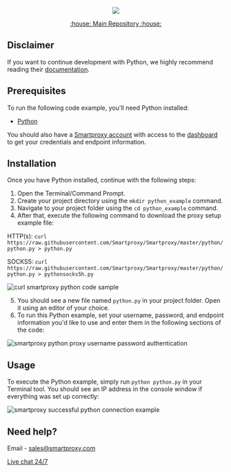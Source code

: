 <p align="center">
    <a href="https://smartproxy.com/"><img src="https://snipboard.io/3IyORg.jpg"></a>
  </a>
</p>

<p align="center">
    <a href="https://github.com/Smartproxy/Smartproxy"> :house: Main Repository :house: </a>
</p>

## Disclaimer

If you want to continue development with Python, we highly recommend reading their [documentation](https://docs.python.org/3/).

## Prerequisites
To run the following code example, you'll need Python installed:
* [Python](https://www.python.org/downloads/)

You should also have a [Smartproxy account](https://dashboard.smartproxy.com/register) with access to the [dashboard](https://dashboard.smartproxy.com/residential-proxies/proxy-setup) to get your credentials and endpoint information.
## Installation

Once you have Python installed, continue with the following steps:
1. Open the Terminal/Command Prompt.
2. Create your project directory using the `mkdir python_example` command.
3. Navigate to your project folder using the `cd python_example` command.
4. After that, execute the following command to download the proxy setup example file:

HTTP(s):
`curl https://raw.githubusercontent.com/Smartproxy/Smartproxy/master/python/python.py > python.py`

SOCKS5:
`curl https://raw.githubusercontent.com/Smartproxy/Smartproxy/master/python/python.py > pythonsocks5h.py`

<img src="https://i.imgur.com/aWtcsBV.png" alt="curl smartproxy python code sample">

5. You should see a new file named `python.py` in your project folder. Open it using an editor of your choice.
6. To run this Python example, set your username, password, and endpoint information you'd like to use and enter them in the following sections of the code:
<img src="https://i.imgur.com/9VAwEZr.png" alt="smartproxy python proxy username password authentication">

## Usage

To execute the Python example, simply run `python python.py` in your Terminal tool.
You should see an IP address in the console window if everything was set up correctly:

<img src="https://i.imgur.com/S9ySUhh.png" alt="smartproxy successful python connection example">

## Need help?
Email - sales@smartproxy.com

<a href="https://direct.lc.chat/12092754/">Live chat 24/7</a>
